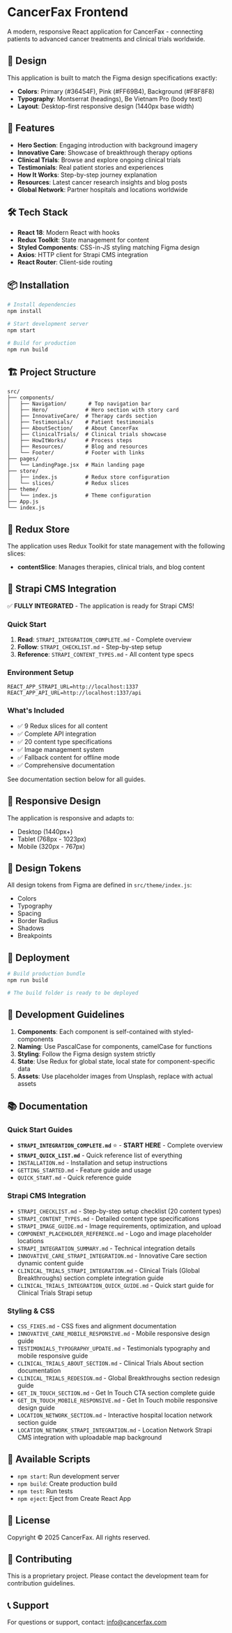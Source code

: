 # CancerFax Frontend

A modern, responsive React application for CancerFax - connecting patients to advanced cancer treatments and clinical trials worldwide.

## 🎨 Design

This application is built to match the Figma design specifications exactly:
- **Colors**: Primary (#36454F), Pink (#FF69B4), Background (#F8F8F8)
- **Typography**: Montserrat (headings), Be Vietnam Pro (body text)
- **Layout**: Desktop-first responsive design (1440px base width)

## 🚀 Features

- **Hero Section**: Engaging introduction with background imagery
- **Innovative Care**: Showcase of breakthrough therapy options
- **Clinical Trials**: Browse and explore ongoing clinical trials
- **Testimonials**: Real patient stories and experiences
- **How It Works**: Step-by-step journey explanation
- **Resources**: Latest cancer research insights and blog posts
- **Global Network**: Partner hospitals and locations worldwide

## 🛠️ Tech Stack

- **React 18**: Modern React with hooks
- **Redux Toolkit**: State management for content
- **Styled Components**: CSS-in-JS styling matching Figma design
- **Axios**: HTTP client for Strapi CMS integration
- **React Router**: Client-side routing

## 📦 Installation

```bash
# Install dependencies
npm install

# Start development server
npm start

# Build for production
npm run build
```

## 🏗️ Project Structure

```
src/
├── components/
│   ├── Navigation/       # Top navigation bar
│   ├── Hero/            # Hero section with story card
│   ├── InnovativeCare/  # Therapy cards section
│   ├── Testimonials/    # Patient testimonials
│   ├── AboutSection/    # About CancerFax
│   ├── ClinicalTrials/  # Clinical trials showcase
│   ├── HowItWorks/      # Process steps
│   ├── Resources/       # Blog and resources
│   └── Footer/          # Footer with links
├── pages/
│   └── LandingPage.jsx  # Main landing page
├── store/
│   ├── index.js         # Redux store configuration
│   └── slices/          # Redux slices
├── theme/
│   └── index.js         # Theme configuration
├── App.js
└── index.js
```

## 🎯 Redux Store

The application uses Redux Toolkit for state management with the following slices:

- **contentSlice**: Manages therapies, clinical trials, and blog content

## 🔗 Strapi CMS Integration

✅ **FULLY INTEGRATED** - The application is ready for Strapi CMS!

### Quick Start
1. **Read**: `STRAPI_INTEGRATION_COMPLETE.md` - Complete overview
2. **Follow**: `STRAPI_CHECKLIST.md` - Step-by-step setup
3. **Reference**: `STRAPI_CONTENT_TYPES.md` - All content type specs

### Environment Setup
```env
REACT_APP_STRAPI_URL=http://localhost:1337
REACT_APP_API_URL=http://localhost:1337/api
```

### What's Included
- ✅ 9 Redux slices for all content
- ✅ Complete API integration
- ✅ 20 content type specifications
- ✅ Image management system
- ✅ Fallback content for offline mode
- ✅ Comprehensive documentation

See documentation section below for all guides.

## 📱 Responsive Design

The application is responsive and adapts to:
- Desktop (1440px+)
- Tablet (768px - 1023px)
- Mobile (320px - 767px)

## 🎨 Design Tokens

All design tokens from Figma are defined in `src/theme/index.js`:
- Colors
- Typography
- Spacing
- Border Radius
- Shadows
- Breakpoints

## 🚀 Deployment

```bash
# Build production bundle
npm run build

# The build folder is ready to be deployed
```

## 📝 Development Guidelines

1. **Components**: Each component is self-contained with styled-components
2. **Naming**: Use PascalCase for components, camelCase for functions
3. **Styling**: Follow the Figma design system strictly
4. **State**: Use Redux for global state, local state for component-specific data
5. **Assets**: Use placeholder images from Unsplash, replace with actual assets

## 📚 Documentation

### Quick Start Guides
- **`STRAPI_INTEGRATION_COMPLETE.md`** ⭐ - **START HERE** - Complete overview
- **`STRAPI_QUICK_LIST.md`** - Quick reference list of everything
- `INSTALLATION.md` - Installation and setup instructions
- `GETTING_STARTED.md` - Feature guide and usage
- `QUICK_START.md` - Quick reference guide

### Strapi CMS Integration
- `STRAPI_CHECKLIST.md` - Step-by-step setup checklist (20 content types)
- `STRAPI_CONTENT_TYPES.md` - Detailed content type specifications
- `STRAPI_IMAGE_GUIDE.md` - Image requirements, optimization, and upload
- `COMPONENT_PLACEHOLDER_REFERENCE.md` - Logo and image placeholder locations
- `STRAPI_INTEGRATION_SUMMARY.md` - Technical integration details
- `INNOVATIVE_CARE_STRAPI_INTEGRATION.md` - Innovative Care section dynamic content guide
- `CLINICAL_TRIALS_STRAPI_INTEGRATION.md` - Clinical Trials (Global Breakthroughs) section complete integration guide
- `CLINICAL_TRIALS_INTEGRATION_QUICK_GUIDE.md` - Quick start guide for Clinical Trials Strapi setup

### Styling & CSS
- `CSS_FIXES.md` - CSS fixes and alignment documentation
- `INNOVATIVE_CARE_MOBILE_RESPONSIVE.md` - Mobile responsive design guide
- `TESTIMONIALS_TYPOGRAPHY_UPDATE.md` - Testimonials typography and mobile responsive guide
- `CLINICAL_TRIALS_ABOUT_SECTION.md` - Clinical Trials About section documentation
- `CLINICAL_TRIALS_REDESIGN.md` - Global Breakthroughs section redesign guide
- `GET_IN_TOUCH_SECTION.md` - Get In Touch CTA section complete guide
- `GET_IN_TOUCH_MOBILE_RESPONSIVE.md` - Get In Touch mobile responsive design guide
- `LOCATION_NETWORK_SECTION.md` - Interactive hospital location network section guide
- `LOCATION_NETWORK_STRAPI_INTEGRATION.md` - Location Network Strapi CMS integration with uploadable map background

## 🔧 Available Scripts

- `npm start`: Run development server
- `npm build`: Create production build
- `npm test`: Run tests
- `npm eject`: Eject from Create React App

## 📄 License

Copyright © 2025 CancerFax. All rights reserved.

## 🤝 Contributing

This is a proprietary project. Please contact the development team for contribution guidelines.

## 📞 Support

For questions or support, contact: info@cancerfax.com
